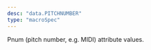 ```yaml
---
desc: "data.PITCHNUMBER"
type: "macroSpec"
---
```


Pnum (pitch number, e.g. MIDI) attribute values.